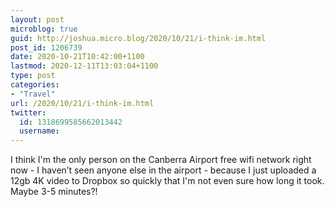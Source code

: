 ```yaml
---
layout: post
microblog: true
guid: http://joshua.micro.blog/2020/10/21/i-think-im.html
post_id: 1206739
date: 2020-10-21T10:42:00+1100
lastmod: 2020-12-11T13:03:04+1100
type: post
categories:
- "Travel"
url: /2020/10/21/i-think-im.html
twitter:
  id: 1318699585662013442
  username: 
---
```

I think I'm the only person on the Canberra Airport free wifi network right now - I haven’t seen anyone else in the airport - because I just uploaded a 12gb 4K video to Dropbox so quickly that I'm not even sure how long it took. Maybe 3-5 minutes?!
